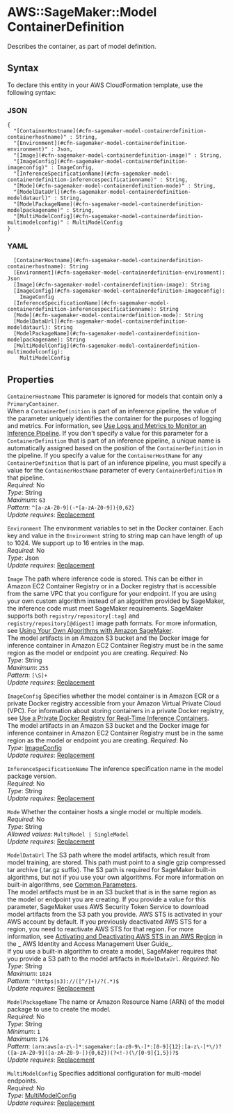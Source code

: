 # AWS::SageMaker::Model ContainerDefinition<a name="aws-properties-sagemaker-model-containerdefinition"></a>

Describes the container, as part of model definition\.

## Syntax<a name="aws-properties-sagemaker-model-containerdefinition-syntax"></a>

To declare this entity in your AWS CloudFormation template, use the following syntax:

### JSON<a name="aws-properties-sagemaker-model-containerdefinition-syntax.json"></a>

```
{
  "[ContainerHostname](#cfn-sagemaker-model-containerdefinition-containerhostname)" : String,
  "[Environment](#cfn-sagemaker-model-containerdefinition-environment)" : Json,
  "[Image](#cfn-sagemaker-model-containerdefinition-image)" : String,
  "[ImageConfig](#cfn-sagemaker-model-containerdefinition-imageconfig)" : ImageConfig,
  "[InferenceSpecificationName](#cfn-sagemaker-model-containerdefinition-inferencespecificationname)" : String,
  "[Mode](#cfn-sagemaker-model-containerdefinition-mode)" : String,
  "[ModelDataUrl](#cfn-sagemaker-model-containerdefinition-modeldataurl)" : String,
  "[ModelPackageName](#cfn-sagemaker-model-containerdefinition-modelpackagename)" : String,
  "[MultiModelConfig](#cfn-sagemaker-model-containerdefinition-multimodelconfig)" : MultiModelConfig
}
```

### YAML<a name="aws-properties-sagemaker-model-containerdefinition-syntax.yaml"></a>

```
  [ContainerHostname](#cfn-sagemaker-model-containerdefinition-containerhostname): String
  [Environment](#cfn-sagemaker-model-containerdefinition-environment): Json
  [Image](#cfn-sagemaker-model-containerdefinition-image): String
  [ImageConfig](#cfn-sagemaker-model-containerdefinition-imageconfig):
    ImageConfig
  [InferenceSpecificationName](#cfn-sagemaker-model-containerdefinition-inferencespecificationname): String
  [Mode](#cfn-sagemaker-model-containerdefinition-mode): String
  [ModelDataUrl](#cfn-sagemaker-model-containerdefinition-modeldataurl): String
  [ModelPackageName](#cfn-sagemaker-model-containerdefinition-modelpackagename): String
  [MultiModelConfig](#cfn-sagemaker-model-containerdefinition-multimodelconfig):
    MultiModelConfig
```

## Properties<a name="aws-properties-sagemaker-model-containerdefinition-properties"></a>

`ContainerHostname` <a name="cfn-sagemaker-model-containerdefinition-containerhostname"></a>
This parameter is ignored for models that contain only a `PrimaryContainer`\.  
When a `ContainerDefinition` is part of an inference pipeline, the value of the parameter uniquely identifies the container for the purposes of logging and metrics\. For information, see [Use Logs and Metrics to Monitor an Inference Pipeline](https://docs.aws.amazon.com/sagemaker/latest/dg/inference-pipeline-logs-metrics.html)\. If you don't specify a value for this parameter for a `ContainerDefinition` that is part of an inference pipeline, a unique name is automatically assigned based on the position of the `ContainerDefinition` in the pipeline\. If you specify a value for the `ContainerHostName` for any `ContainerDefinition` that is part of an inference pipeline, you must specify a value for the `ContainerHostName` parameter of every `ContainerDefinition` in that pipeline\.  
_Required_: No  
_Type_: String  
_Maximum_: `63`  
_Pattern_: `^[a-zA-Z0-9](-*[a-zA-Z0-9]){0,62}`  
_Update requires_: [Replacement](https://docs.aws.amazon.com/AWSCloudFormation/latest/UserGuide/using-cfn-updating-stacks-update-behaviors.html#update-replacement)

`Environment` <a name="cfn-sagemaker-model-containerdefinition-environment"></a>
The environment variables to set in the Docker container\. Each key and value in the `Environment` string to string map can have length of up to 1024\. We support up to 16 entries in the map\.  
_Required_: No  
_Type_: Json  
_Update requires_: [Replacement](https://docs.aws.amazon.com/AWSCloudFormation/latest/UserGuide/using-cfn-updating-stacks-update-behaviors.html#update-replacement)

`Image` <a name="cfn-sagemaker-model-containerdefinition-image"></a>
The path where inference code is stored\. This can be either in Amazon EC2 Container Registry or in a Docker registry that is accessible from the same VPC that you configure for your endpoint\. If you are using your own custom algorithm instead of an algorithm provided by SageMaker, the inference code must meet SageMaker requirements\. SageMaker supports both `registry/repository[:tag]` and `registry/repository[@digest]` image path formats\. For more information, see [Using Your Own Algorithms with Amazon SageMaker](https://docs.aws.amazon.com/sagemaker/latest/dg/your-algorithms.html)\.  
The model artifacts in an Amazon S3 bucket and the Docker image for inference container in Amazon EC2 Container Registry must be in the same region as the model or endpoint you are creating\.
_Required_: No  
_Type_: String  
_Maximum_: `255`  
_Pattern_: `[\S]+`  
_Update requires_: [Replacement](https://docs.aws.amazon.com/AWSCloudFormation/latest/UserGuide/using-cfn-updating-stacks-update-behaviors.html#update-replacement)

`ImageConfig` <a name="cfn-sagemaker-model-containerdefinition-imageconfig"></a>
Specifies whether the model container is in Amazon ECR or a private Docker registry accessible from your Amazon Virtual Private Cloud \(VPC\)\. For information about storing containers in a private Docker registry, see [Use a Private Docker Registry for Real\-Time Inference Containers](https://docs.aws.amazon.com/sagemaker/latest/dg/your-algorithms-containers-inference-private.html)\.  
The model artifacts in an Amazon S3 bucket and the Docker image for inference container in Amazon EC2 Container Registry must be in the same region as the model or endpoint you are creating\.
_Required_: No  
_Type_: [ImageConfig](aws-properties-sagemaker-model-containerdefinition-imageconfig.md)  
_Update requires_: [Replacement](https://docs.aws.amazon.com/AWSCloudFormation/latest/UserGuide/using-cfn-updating-stacks-update-behaviors.html#update-replacement)

`InferenceSpecificationName` <a name="cfn-sagemaker-model-containerdefinition-inferencespecificationname"></a>
The inference specification name in the model package version\.  
_Required_: No  
_Type_: String  
_Update requires_: [Replacement](https://docs.aws.amazon.com/AWSCloudFormation/latest/UserGuide/using-cfn-updating-stacks-update-behaviors.html#update-replacement)

`Mode` <a name="cfn-sagemaker-model-containerdefinition-mode"></a>
Whether the container hosts a single model or multiple models\.  
_Required_: No  
_Type_: String  
_Allowed values_: `MultiModel | SingleModel`  
_Update requires_: [Replacement](https://docs.aws.amazon.com/AWSCloudFormation/latest/UserGuide/using-cfn-updating-stacks-update-behaviors.html#update-replacement)

`ModelDataUrl` <a name="cfn-sagemaker-model-containerdefinition-modeldataurl"></a>
The S3 path where the model artifacts, which result from model training, are stored\. This path must point to a single gzip compressed tar archive \(\.tar\.gz suffix\)\. The S3 path is required for SageMaker built\-in algorithms, but not if you use your own algorithms\. For more information on built\-in algorithms, see [Common Parameters](https://docs.aws.amazon.com/sagemaker/latest/dg/sagemaker-algo-docker-registry-paths.html)\.  
The model artifacts must be in an S3 bucket that is in the same region as the model or endpoint you are creating\.
If you provide a value for this parameter, SageMaker uses AWS Security Token Service to download model artifacts from the S3 path you provide\. AWS STS is activated in your AWS account by default\. If you previously deactivated AWS STS for a region, you need to reactivate AWS STS for that region\. For more information, see [Activating and Deactivating AWS STS in an AWS Region](https://docs.aws.amazon.com/IAM/latest/UserGuide/id_credentials_temp_enable-regions.html) in the _ AWS Identity and Access Management User Guide_\.  
If you use a built\-in algorithm to create a model, SageMaker requires that you provide a S3 path to the model artifacts in `ModelDataUrl`\.
_Required_: No  
_Type_: String  
_Maximum_: `1024`  
_Pattern_: `^(https|s3)://([^/]+)/?(.*)$`  
_Update requires_: [Replacement](https://docs.aws.amazon.com/AWSCloudFormation/latest/UserGuide/using-cfn-updating-stacks-update-behaviors.html#update-replacement)

`ModelPackageName` <a name="cfn-sagemaker-model-containerdefinition-modelpackagename"></a>
The name or Amazon Resource Name \(ARN\) of the model package to use to create the model\.  
_Required_: No  
_Type_: String  
_Minimum_: `1`  
_Maximum_: `176`  
_Pattern_: `(arn:aws[a-z\-]*:sagemaker:[a-z0-9\-]*:[0-9]{12}:[a-z\-]*\/)?([a-zA-Z0-9]([a-zA-Z0-9-]){0,62})(?<!-)(\/[0-9]{1,5})?$`  
_Update requires_: [Replacement](https://docs.aws.amazon.com/AWSCloudFormation/latest/UserGuide/using-cfn-updating-stacks-update-behaviors.html#update-replacement)

`MultiModelConfig` <a name="cfn-sagemaker-model-containerdefinition-multimodelconfig"></a>
Specifies additional configuration for multi\-model endpoints\.  
_Required_: No  
_Type_: [MultiModelConfig](aws-properties-sagemaker-model-containerdefinition-multimodelconfig.md)  
_Update requires_: [Replacement](https://docs.aws.amazon.com/AWSCloudFormation/latest/UserGuide/using-cfn-updating-stacks-update-behaviors.html#update-replacement)
